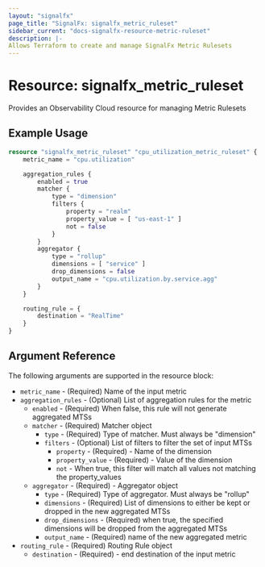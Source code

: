 ```yaml
---
layout: "signalfx"
page_title: "SignalFx: signalfx_metric_ruleset"
sidebar_current: "docs-signalfx-resource-metric-ruleset"
description: |-
Allows Terraform to create and manage SignalFx Metric Rulesets
---
```


# Resource: signalfx_metric_ruleset

Provides an Observability Cloud resource for managing Metric Rulesets

## Example Usage

```tf
resource "signalfx_metric_ruleset" "cpu_utilization_metric_ruleset" {
    metric_name = "cpu.utilization"

    aggregation_rules {
        enabled = true
        matcher {
            type = "dimension"
            filters {
                property = "realm"
                property_value = [ "us-east-1" ]
                not = false
            }
        }
        aggregator {
            type = "rollup"
            dimensions = [ "service" ]
            drop_dimensions = false
            output_name = "cpu.utilization.by.service.agg"
        }
    }

    routing_rule = {
        destination = "RealTime"
    }
}
```

## Argument Reference

The following arguments are supported in the resource block:

* `metric_name` - (Required) Name of the input metric
* `aggregation_rules` - (Optional) List of aggregation rules for the metric
  * `enabled` - (Required) When false, this rule will not generate aggregated MTSs
  * `matcher` - (Required) Matcher object
    * `type` - (Required) Type of matcher. Must always be "dimension"
    * `filters` - (Optional) List of filters to filter the set of input MTSs
      * `property` - (Required) - Name of the dimension
      * `property_value` - (Required) - Value of the dimension
      * `not` - When true, this filter will match all values not matching the property_values
  * `aggregator` - (Required) - Aggregator object
    * `type` - (Required) Type of aggregator. Must always be "rollup"
    * `dimensions` - (Required) List of dimensions to either be kept or dropped in the new aggregated MTSs
    * `drop_dimensions` - (Required) when true, the specified dimensions will be dropped from the aggregated MTSs
    * `output_name` - (Required) name of the new aggregated metric
* `routing_rule` - (Required) Routing Rule object
  * `destination` - (Required) - end destination of the input metric